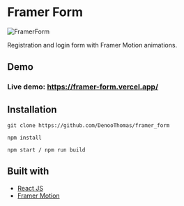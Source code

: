 # Framer Form
![FramerForm](https://user-images.githubusercontent.com/110465703/204338800-8fb80bd7-8634-453d-aaf8-5f8633f1ee51.png)

Registration and login form with Framer Motion animations.

## Demo
### Live demo: https://framer-form.vercel.app/

## Installation

```
git clone https://github.com/DenooThomas/framer_form

npm install

npm start / npm run build
```

## Built with
- [React JS](https://reactjs.org/)
- [Framer Motion](https://www.framer.com/motion/)
